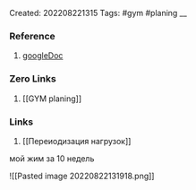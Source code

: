 
Created: 202208221315
Tags: #gym #planing
__
### Reference
1. [googleDoc](https://docs.google.com/spreadsheets/d/1ta6HDg_k3_R4w0-bo49_BMrB6EJdk_GP7GmyvasSaUg/edit#gid=0)

### Zero Links
1. [[GYM planing]]

### Links
1. [[Переиодизация нагрузок]]


мой жим за 10 недель

![[Pasted image 20220822131918.png]]